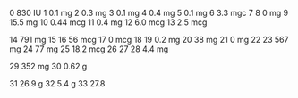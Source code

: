 0 830 IU
1 0.1 mg
2 0.3 mg
3 0.1 mg
4 0.4 mg
5 0.1 mg
6 3.3 mgc
7
8 0 mg
9 15.5 mg
10 0.44 mcg
11 0.4 mg
12 6.0 mcg
13 2.5 mcg

14 791 mg
15
16 56 mcg
17 0 mcg
18
19 0.2 mg
20 38 mg
21 0 mg
22
23 567 mg
24 77 mg
25 18.2 mcg
26
27
28 4.4 mg

29 352 mg
30 0.62 g

31 26.9 g
32 5.4 g
33 27.8